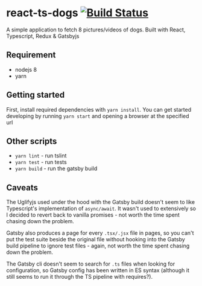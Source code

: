# react-ts-dogs [![Build Status](https://travis-ci.org/e-r-w/react-ts-dogs.svg?branch=master)](https://travis-ci.org/e-r-w/react-ts-dogs)

A simple application to fetch 8 pictures/videos of dogs. Built with React, Typescript, Redux & Gatsbyjs

## Requirement

* nodejs 8
* yarn

## Getting started

First, install required dependencies with `yarn install`. You can get started developing by running `yarn start` and opening a browser at the specified url

## Other scripts

* `yarn lint` - run tslint
* `yarn test` - run tests
* `yarn build` - run the gatsby build

## Caveats

The Uglifyjs used under the hood with the Gatsby build doesn't seem to like Typescript's implementation of `async/await`. It wasn't used to extensively so I decided to revert back to vanilla promises - not worth the time spent chasing down the problem.

Gatsby also produces a page for every `.tsx/.jsx` file in pages, so you can't put the test suite beside the original file without hooking into the Gatsby build pipeline to ignore test files - again, not worth the time spent chasing down the problem.

The Gatsby cli doesn't seem to search for `.ts` files when looking for configuration, so Gatsby config has been written in ES syntax (although it still seems to run it through the TS pipeline with requires?).
